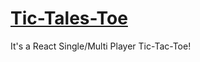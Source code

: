 # [Tic-Tales-Toe](https://talesrodriguesdev.github.io/tic-tales-toe/)

It's a React Single/Multi Player Tic-Tac-Toe!
